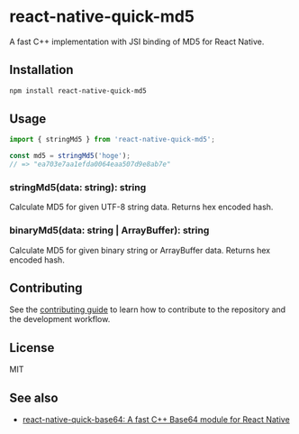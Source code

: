 # react-native-quick-md5

A fast C++ implementation with JSI binding of MD5 for React Native.

## Installation

```sh
npm install react-native-quick-md5
```

## Usage

```js
import { stringMd5 } from 'react-native-quick-md5';

const md5 = stringMd5('hoge');
// => "ea703e7aa1efda0064eaa507d9e8ab7e"
```

### stringMd5(data: string): string

Calculate MD5 for given UTF-8 string data.
Returns hex encoded hash.

### binaryMd5(data: string | ArrayBuffer): string

Calculate MD5 for given binary string or ArrayBuffer data.
Returns hex encoded hash.

## Contributing

See the [contributing guide](CONTRIBUTING.md) to learn how to contribute to the repository and the development workflow.

## License

MIT

## See also

- [react-native-quick-base64: A fast C++ Base64 module for React Native](https://github.com/craftzdog/react-native-quick-base64)
